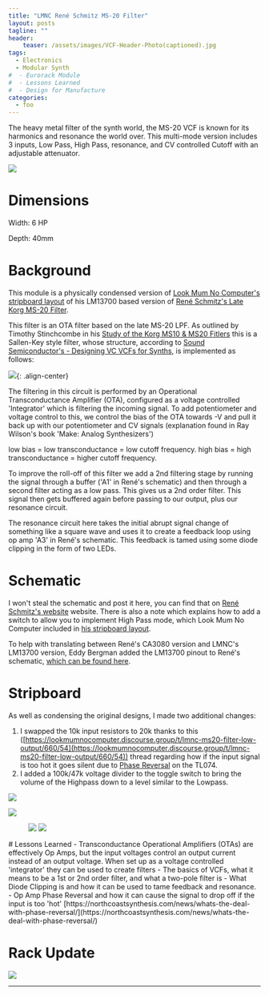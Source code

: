 ```yaml
---
title: "LMNC René Schmitz MS-20 Filter"
layout: posts
tagline: ""
header:
    teaser: /assets/images/VCF-Header-Photo(captioned).jpg
tags:
  - Electronics
  - Modular Synth
#  - Eurorack Module
#  - Lessons Learned
#  - Design for Manufacture
categories:
  - foo
---
```


The heavy metal filter of the synth world, the MS-20 VCF is known for its harmonics and resonance the world over. This multi-mode version includes 3 inputs, Low Pass, High Pass, resonance, and CV controlled Cutoff with an adjustable attenuator.

![](../../assets/images/VCF-Header-Photo(uncaptioned).jpg)

# Dimensions

Width: 6 HP

Depth: 40mm

# Background

This module is a physically condensed version of [Look Mum No Computer's stripboard layout](https://www.lookmumnocomputer.com/simple-filter) of his LM13700 based version of [René Schmitz's Late Korg MS-20 Filter](https://www.schmitzbits.de/ms20.html). 

This filter is an OTA filter based on the late MS-20 LPF. As outlined by Timothy Stinchcombe in his [Study of the Korg MS10 & MS20 Fitlers](https://www.timstinchcombe.co.uk/synth/MS20_study.pdf) this is a Sallen-Key style filter, whose structure, according to [Sound Semiconductor's - Designing VC VCFs for Synths](https://www.soundsemiconductor.com/downloads/AN701.pdf), is implemented as follows:

![](../assets/images/MS20-Sallen-Key-LPF.png){: .align-center}

The filtering in this circuit is performed by an Operational Transconductance Amplifier (OTA), configured as a voltage controlled 'Integrator' which is filtering the incoming signal. To add potentiometer and voltage control to this, we control the bias of the OTA towards -V and pull it back up with our potentiometer and CV signals (explanation found in Ray Wilson's book 'Make: Analog Synthesizers')

low bias = low transconductance = low cutoff frequency. high bias = high transconductance = higher cutoff frequency.

To improve the roll-off of this filter we add a 2nd filtering stage by running the signal through a buffer ('A1' in René's schematic) and then through a second filter acting as a low pass. This gives us a 2nd order filter. This signal then gets buffered again before passing to our output, plus our resonance circuit.

The resonance circuit here takes the initial abrupt signal change of something like a square wave and uses it to create a feedback loop using op amp 'A3' in René's schematic. This feedback is tamed using some diode clipping in the form of two LEDs.

# Schematic

I won't steal the schematic and post it here, you can find that on [René Schmitz's website](https://www.schmitzbits.de/ms20.html) website. There is also a note which explains how to add a switch to allow you to implement High Pass mode, which Look Mum No Computer included in [his stripboard layout](https://www.lookmumnocomputer.com/simple-filter).

To help with translating between René's CA3080 version and LMNC's LM13700 version, Eddy Bergman added the LM13700 pinout to René's schematic, [which can be found here](https://www.eddybergman.com/2019/12/synthesizer-build-part-12-korg-ms20.html?m=1).

# Stripboard

As well as condensing the original designs, I made two additional changes:

1. I swapped the 10k input resistors to 20k thanks to this ([https://lookmumnocomputer.discourse.group/t/lmnc-ms20-filter-low-output/660/54](https://lookmumnocomputer.discourse.group/t/lmnc-ms20-filter-low-output/660/54)) thread regarding how if the input signal is too hot it goes silent due to [Phase Reversal](https://northcoastsynthesis.com/news/whats-the-deal-with-phase-reversal/) on the TL074.
2. I added a 100k/47k voltage divider to the toggle switch to bring the volume of the Highpass down to a level similar to the Lowpass.

![](../assets/images/LMNC%20Rene%20Schmitz%20MS20%20Filter%20v1.0.png)

![](../assets/images/VCF-Diagonal-Front.jpg)
<figure class="half">
    <a href="/assets/images/VCF-Rear.jpg"><img src="/assets/images/VCF-Rear.jpg"></a>
    <a href="/assets/images/VCF-Side-View.jpg"><img src="/assets/images/VCF-Side-View.jpg"></a>
</figure>
# Lessons Learned
 - Transconductance Operational Amplifiers (OTAs) are effectively Op Amps, but the input voltages control an output current instead of an output voltage. When set up as a voltage controlled 'integrator' they can be used to create filters
- The basics of VCFs, what it means to be a 1st or 2nd order filter, and what a two-pole filter is
- What Diode Clipping is and how it can be used to tame feedback and resonance.
 - Op Amp Phase Reversal and how it can cause the signal to drop off if the input is too 'hot' [https://northcoastsynthesis.com/news/whats-the-deal-with-phase-reversal/](https://northcoastsynthesis.com/news/whats-the-deal-with-phase-reversal/)

# Rack Update
![](../assets/images/VCF-Rack-Update.jpg)


***
